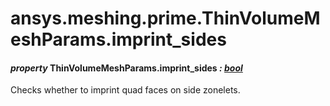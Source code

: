 # ansys.meshing.prime.ThinVolumeMeshParams.imprint_sides

#### *property* ThinVolumeMeshParams.imprint_sides *: [bool](https://docs.python.org/3.11/library/functions.html#bool)*

Checks whether to imprint quad faces on side zonelets.

<!-- !! processed by numpydoc !! -->
